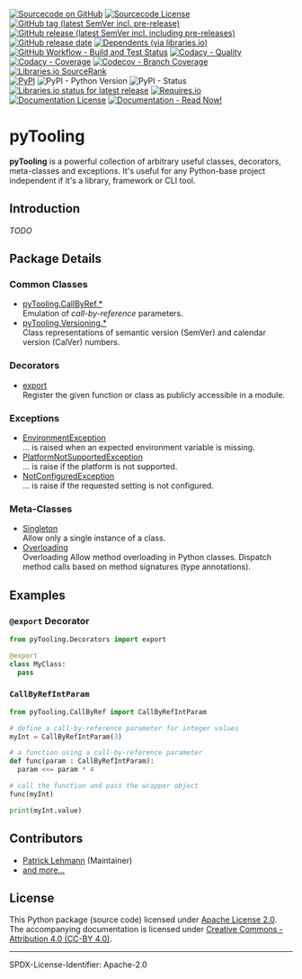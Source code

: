 [![Sourcecode on GitHub](https://img.shields.io/badge/pyTooling-pyTooling-323131.svg?logo=github&longCache=true)](https://GitHub.com/pyTooling/pyTooling)
[![Sourcecode License](https://img.shields.io/pypi/l/pyTooling?logo=GitHub&label=code%20license)](LICENSE.md)
[![GitHub tag (latest SemVer incl. pre-release)](https://img.shields.io/github/v/tag/pyTooling/pyTooling?logo=GitHub&include_prereleases)](https://GitHub.com/pyTooling/pyTooling/tags)
[![GitHub release (latest SemVer incl. including pre-releases)](https://img.shields.io/github/v/release/pyTooling/pyTooling?logo=GitHub&include_prereleases)](https://GitHub.com/pyTooling/pyTooling/releases/latest)
[![GitHub release date](https://img.shields.io/github/release-date/pyTooling/pyTooling?logo=GitHub)](https://GitHub.com/pyTooling/pyTooling/releases)
[![Dependents (via libraries.io)](https://img.shields.io/librariesio/dependents/pypi/pyTooling?logo=librariesdotio)](https://GitHub.com/pyTooling/pyTooling/network/dependents)  
[![GitHub Workflow - Build and Test Status](https://img.shields.io/github/workflow/status/pyTooling/pyTooling/Unit%20Testing,%20Coverage%20Collection,%20Package,%20Release,%20Documentation%20and%20Publish?label=Pipeline&logo=GitHub%20Actions&logoColor=FFFFFF)](https://GitHub.com/pyTooling/pyTooling/actions/workflows/Pipeline.yml)
[![Codacy - Quality](https://img.shields.io/codacy/grade/8dc5205ba8b24e008f2287759096e181?logo=Codacy)](https://www.codacy.com/manual/pyTooling/pyTooling)
[![Codacy - Coverage](https://img.shields.io/codacy/coverage/8dc5205ba8b24e008f2287759096e181?logo=Codacy)](https://www.codacy.com/manual/pyTooling/pyTooling)
[![Codecov - Branch Coverage](https://img.shields.io/codecov/c/github/pyTooling/pyTooling?logo=Codecov)](https://codecov.io/gh/pyTooling/pyTooling)
[![Libraries.io SourceRank](https://img.shields.io/librariesio/sourcerank/pypi/pyTooling?logo=librariesdotio)](https://libraries.io/github/pyTooling/pyTooling/sourcerank)  
[![PyPI](https://img.shields.io/pypi/v/pyTooling?logo=PyPI&logoColor=FBE072)](https://pypi.org/project/pyTooling/)
![PyPI - Python Version](https://img.shields.io/pypi/pyversions/pyTooling?logo=PyPI&logoColor=FBE072)
![PyPI - Status](https://img.shields.io/pypi/status/pyTooling?logo=PyPI&logoColor=FBE072)
[![Libraries.io status for latest release](https://img.shields.io/librariesio/release/pypi/pyTooling?logo=librariesdotio)](https://libraries.io/github/pyTooling/pyTooling)
[![Requires.io](https://img.shields.io/requires/github/pyTooling/pyTooling)](https://requires.io/github/pyTooling/pyTooling/requirements/?branch=main)  
[![Documentation License](https://img.shields.io/badge/doc%20license-CC--BY%204.0-green?logo=readthedocs)](doc/Doc-License.rst)
[![Documentation - Read Now!](https://img.shields.io/badge/doc-read%20now%20%E2%9E%9A-blueviolet?logo=readthedocs)](https://pyTooling.GitHub.io/pyTooling)

# pyTooling

**pyTooling** is a powerful collection of arbitrary useful classes, decorators,
meta-classes and exceptions. It's useful for any Python-base project independent
if it's a library, framework or CLI tool.

## Introduction

*TODO*

## Package Details

### Common Classes

* [pyTooling.CallByRef.*](https://pyTooling.GitHub.io/pyTooling/CallByRef/)  
  Emulation of *call-by-reference* parameters.
* [pyTooling.Versioning.*](https://pyTooling.GitHub.io/pyTooling/Versioning/)  
  Class representations of semantic version (SemVer) and calendar version (CalVer) numbers.


### Decorators

* [export](https://pyTooling.GitHub.io/pyTooling/Decorators/Visibility.html#export)    
  Register the given function or class as publicly accessible in a module.


### Exceptions

* [EnvironmentException](https://pyTooling.GitHub.io/pyTooling/Exceptions/PredefinedExceptions.html#environmentexception)  
  ... is raised when an expected environment variable is missing.
* [PlatformNotSupportedException](https://pyTooling.GitHub.io/pyTooling/Exceptions/PredefinedExceptions.html#platformnotsupportedexception)  
  ... is raise if the platform is not supported.
* [NotConfiguredException](https://pyTooling.GitHub.io/pyTooling/Exceptions/PredefinedExceptions.html#notconfiguredexception)  
  ... is raise if the requested setting is not configured.


### Meta-Classes

* [Singleton](https://pyTooling.GitHub.io/pyTooling/MetaClasses/Singleton.html)  
  Allow only a single instance of a class.
* [Overloading](https://pyTooling.GitHub.io/pyTooling/MetaClasses/Overloading.html)  
  Overloading Allow method overloading in Python classes. Dispatch method calls based on method signatures (type annotations).

## Examples

### `@export` Decorator

```Python
from pyTooling.Decorators import export 

@export
class MyClass:
  pass
```

### `CallByRefIntParam`

```Python
from pyTooling.CallByRef import CallByRefIntParam

# define a call-by-reference parameter for integer values
myInt = CallByRefIntParam(3)

# a function using a call-by-reference parameter
def func(param : CallByRefIntParam):
  param <<= param * 4

# call the function and pass the wrapper object
func(myInt)

print(myInt.value)
```


## Contributors

* [Patrick Lehmann](https://GitHub.com/Paebbels) (Maintainer)
* [and more...](https://GitHub.com/pyTooling/pyTooling/graphs/contributors)


## License

This Python package (source code) licensed under [Apache License 2.0](LICENSE.md).  
The accompanying documentation is licensed under [Creative Commons - Attribution 4.0 (CC-BY 4.0)](doc/Doc-License.rst).


-------------------------

SPDX-License-Identifier: Apache-2.0
